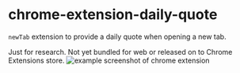# chrome-extension-daily-quote
`newTab` extension to provide a daily quote when opening a new tab.

Just for research. Not yet bundled for web or released on to Chrome Extensions store.
![example screenshot of chrome extension](https://assets.digitalocean.com/articles/alligator/boo.svg "a title")
